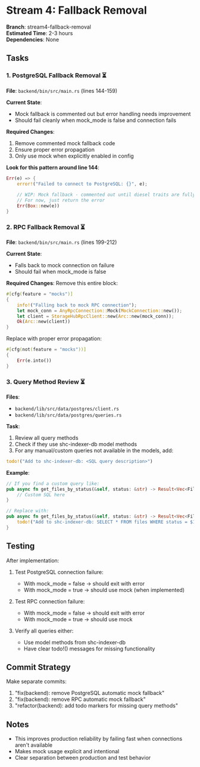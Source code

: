 # Stream 4: Fallback Removal

**Branch**: stream4-fallback-removal  
**Estimated Time**: 2-3 hours  
**Dependencies**: None

## Tasks

### 1. PostgreSQL Fallback Removal ⏳

**File**: `backend/bin/src/main.rs` (lines 144-159)

**Current State**: 
- Mock fallback is commented out but error handling needs improvement
- Should fail cleanly when mock_mode is false and connection fails

**Required Changes**:
1. Remove commented mock fallback code
2. Ensure proper error propagation
3. Only use mock when explicitly enabled in config

**Look for this pattern around line 144**:
```rust
Err(e) => {
    error!("Failed to connect to PostgreSQL: {}", e);
    
    // WIP: Mock fallback - commented out until diesel traits are fully implemented
    // For now, just return the error
    Err(Box::new(e))
}
```

### 2. RPC Fallback Removal ⏳

**File**: `backend/bin/src/main.rs` (lines 199-212)

**Current State**: 
- Falls back to mock connection on failure
- Should fail when mock_mode is false

**Required Changes**:
Remove this entire block:
```rust
#[cfg(feature = "mocks")]
{
    info!("Falling back to mock RPC connection");
    let mock_conn = AnyRpcConnection::Mock(MockConnection::new());
    let client = StorageHubRpcClient::new(Arc::new(mock_conn));
    Ok(Arc::new(client))
}
```

Replace with proper error propagation:
```rust
#[cfg(not(feature = "mocks"))]
{
    Err(e.into())
}
```

### 3. Query Method Review ⏳

**Files**: 
- `backend/lib/src/data/postgres/client.rs`
- `backend/lib/src/data/postgres/queries.rs`

**Task**:
1. Review all query methods
2. Check if they use shc-indexer-db model methods
3. For any manual/custom queries not available in the models, add:

```rust
todo!("Add to shc-indexer-db: <SQL query description>")
```

**Example**:
```rust
// If you find a custom query like:
pub async fn get_files_by_status(&self, status: &str) -> Result<Vec<File>> {
    // Custom SQL here
}

// Replace with:
pub async fn get_files_by_status(&self, status: &str) -> Result<Vec<File>> {
    todo!("Add to shc-indexer-db: SELECT * FROM files WHERE status = $1")
}
```

## Testing

After implementation:
1. Test PostgreSQL connection failure:
   - With mock_mode = false → should exit with error
   - With mock_mode = true → should use mock (when implemented)
   
2. Test RPC connection failure:
   - With mock_mode = false → should exit with error
   - With mock_mode = true → should use mock

3. Verify all queries either:
   - Use model methods from shc-indexer-db
   - Have clear todo!() messages for missing functionality

## Commit Strategy

Make separate commits:
1. "fix(backend): remove PostgreSQL automatic mock fallback"
2. "fix(backend): remove RPC automatic mock fallback"
3. "refactor(backend): add todo markers for missing query methods"

## Notes

- This improves production reliability by failing fast when connections aren't available
- Makes mock usage explicit and intentional
- Clear separation between production and test behavior